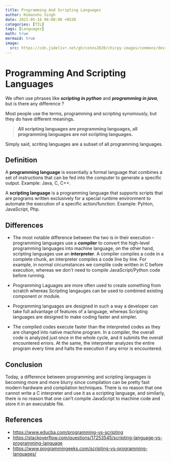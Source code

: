 ```yaml
---
title: Programming And Scripting Languages
author: Himanshu Singh
date: 2021-05-16 06:00:00 +0530
categories: [TIL]
tags: [Languages]
math: true
mermaid: true
image:
  src: https://cdn.jsdelivr.net/gh/cotes2020/chirpy-images/commons/devices-mockup.png
---
```


# Programming And Scripting Languages
We often use phrases like ***scripting in python*** and ***programming in java***, but is there any difference ?


Most people use the terms, programming and scripting synomously, but they do have different meanings.
> **All scripting languages are programming languages, all programming languages are not scripting languages.**

Simply said, scriting languages are a subset of all programming languages.

## Definition
A **programming language** is essentially a formal language that combines a set of instructions that can be fed into the computer to generate a specific output.
Example: Java, C, C++.

A **scripting language** is a programming language that supports scripts that are programs written exclusively for a special runtime environment to automate the execution of a specific action/function.
Example: Pyhton, JavaScript, Php.


## Differences
- The most notable difference between the two is in their execution – programming languages use a **compiler** to convert the high-level programming languages into machine language, on the other hand, scripting languages use an **interpreter**.
A compiler compiles a code in a complete chunk, an interpreter compiles a code line by line.
For example, in normal circumstances we complile code written in C before execution, whereas we don't need to compile JavaScript/Python code before running. 


- Programming Laguages are more often used to create something from scratch whereas Scripting langauges can be used to combined existing component or module.

- Programming languages are designed in such a way a developer can take full advantage of features of a language, whereas Scripting languages are designed to make coding faster and simpler.

- The compiled codes execute faster than the interpreted codes as they are changed into native machine program.  In a compiler, the overall code is analyzed just once in the whole cycle, and it submits the overall encountered errors. At the same, the interpreter analyzes the entire program every time and halts the execution if any error is encountered.

## Conclusion
Today, a difference between programming and scripting languages is becoming more and more blurry since compilation can be pretty fast modern hardware and compilation techniques. There is no reason that one cannot write a C interpreter and use it as a scripting language, and similarly, there is no reason that one can’t compile JavaScript to machine code and store it in an executable file.

## References
- https://www.educba.com/programming-vs-scripting
- https://stackoverflow.com/questions/17253545/scripting-language-vs-programming-language
- https://www.programmingeeks.com/scripting-vs-programming-languages/